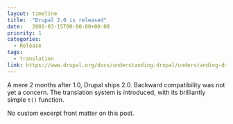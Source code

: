 ```yaml
---
layout: timeline
title:  "Drupal 2.0 is released"
date:   2001-03-15T00:00:00+00:00
priority: 1
categories:
  - Release
tags:
  - translation
link: https://www.drupal.org/docs/understanding-drupal/understanding-drupal-version-numbers/legacy-drupal-release-history#s-drupal-2
---
```

A mere 2 months after 1.0, Drupal ships 2.0. Backward compatibility was not yet a concern. The translation system is introduced, with its brilliantly simple `t()` function.

<!-- more -->

No custom excerpt front matter on this post.